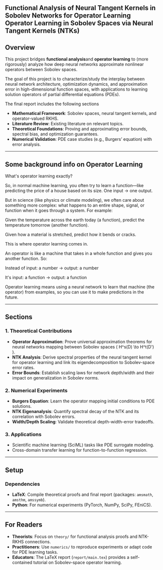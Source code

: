 
**Functional Analysis of Neural Tangent Kernels in Sobolev Networks for Operator Learning**  
Operator Learning in Sobolev Spaces via Neural Tangent Kernels (NTKs)
---

## Overview  
This project bridges **functional analysis**and **operator learning** to (more rigorously) analyze how deep neural networks approximate nonlinear operators between Sobolev spaces. 

The goal of this project is to characterize/study the interplay between neural network architecture, optimization dynamics, and approximation error in high-dimensional function spaces, with applications to learning solution operators of partial differential equations (PDEs).  

The final report includes the following sections
- **Mathematical Framework**: Sobolev spaces, neural tangent kernels, and operator-valued RKHS.
- **Literature Review**: Existing literature on relevant topics.
- **Theoretical Foundations**: Proving and approximating error bounds, spectral bias, and optimization guarantees.  
- **Numerical Validation**: PDE case studies (e.g., Burgers’ equation) with error analysis.  

---

## Some background info on Operator Learning
What's operator learning exactly?

So, in normal machine learning, you often try to learn a function—like predicting the price of a house based on its size. One input → one output.

But in science (like physics or climate modeling), we often care about something more complex: what happens to an entire shape, signal, or function when it goes through a system. For example:

Given the temperature across the earth today (a function), predict the temperature tomorrow (another function).

Given how a material is stretched, predict how it bends or cracks.

This is where operator learning comes in.

An operator is like a machine that takes in a whole function and gives you another function. So:

Instead of input: a number → output: a number

It's input: a function → output: a function

Operator learning means using a neural network to learn that machine (the operator) from examples, so you can use it to make predictions in the future.


--- 

## Sections
### 1. **Theoretical Contributions**  
- **Operator Approximation**: Prove universal approximation theorems for neural networks mapping between Sobolev spaces \( H^s(D) \to H^t(D') \).  
- **NTK Analysis**: Derive spectral properties of the neural tangent kernel for operator learning and link its eigendecomposition to Sobolev-space error rates.  
- **Error Bounds**: Establish scaling laws for network depth/width and their impact on generalization in Sobolev norms.  

### 2. **Numerical Experiments**  
- **Burgers Equation**: Learn the operator mapping initial conditions to PDE solutions.  
- **NTK Eigenanalysis**: Quantify spectral decay of the NTK and its correlation with Sobolev errors.  
- **Width/Depth Scaling**: Validate theoretical depth-width-error tradeoffs.  

### 3. **Applications**  
- Scientific machine learning (SciML) tasks like PDE surrogate modeling.  
- Cross-domain transfer learning for function-to-function regression.  

---

##  Setup  
### Dependencies  
- **LaTeX**: Compile theoretical proofs and final report (packages: `amsmath`, `amsthm`, `amssymb`).  
- **Python**: For numerical experiments (PyTorch, NumPy, SciPy, FEniCS).  


---

## For Readers  
- **Theorists**: Focus on `theory/` for functional analysis proofs and NTK-RKHS connections.  
- **Practitioners**: Use `numerics/` to reproduce experiments or adapt code for PDE learning tasks.  
- **Educators**: The LaTeX report (`report/main.tex`) provides a self-contained tutorial on Sobolev-space operator learning. 

